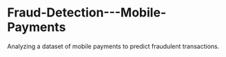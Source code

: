 # Fraud-Detection---Mobile-Payments
Analyzing a dataset of mobile payments to predict fraudulent transactions.
